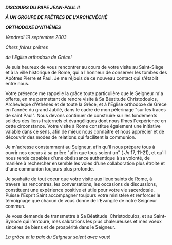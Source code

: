 ***DISCOURS* *DU PAPE JEAN-PAUL II***

***À UN GROUPE DE PRÊTRES DE L'ARCHEVÊCHÉ***

***ORTHODOXE D'ATHÈNES***

*Vendredi 19 septembre 2003*

*Chers frères prêtres*

*de l'Eglise orthodoxe de Grèce!*

Je suis heureux de vous rencontrer au cours de votre visite au Saint-Siège et à la ville historique de Rome, qui a l'honneur de conserver les tombes des Apôtres Pierre et Paul. Je me réjouis de ce nouveau contact qui s'établit entre nous.

Votre présence me rappelle la grâce toute particulière que le Seigneur m'a offerte, en me permettant de rendre visite à Sa Béatitude Christodoulos, Archevêque d'Athènes et de toute la Grèce, et à l'Eglise orthodoxe de Grèce en l'année du grand Jubilé, dans le cadre de mon pèlerinage "sur les traces de saint Paul". Nous devons continuer de construire sur les fondements solides des liens fraternels et évangéliques dont nous fîmes l'expérience en cette circonstance. Votre visite à Rome constitue également une initiative valable dans ce sens, afin de mieux nous connaître et nous apprécier et de découvrir des modes de relations qui facilitent la communion.

Je m'adresse constamment au Seigneur, afin qu'il nous prépare tous à ouvrir nos coeurs à sa prière "afin que tous soient un" ( *Jn* 17, 11-21), et qu'il nous rende capables d'une obéissance authentique à sa volonté, de manière à rechercher ensemble les voies d'une collaboration plus étroite et d'une communion toujours plus profonde.

Je souhaite de tout coeur que votre visite aux lieux saints de Rome, à travers les rencontres, les conversations, les occasions de discussions, constituent une expérience positive et utile pour votre vie sacerdotale. Puisse l'Esprit Saint accompagner toujours votre ministère et renforcer le témoignage que chacun de vous donne de l'Evangile de notre Seigneur commun.

Je vous demande de transmettre à Sa Béatitude  Christodoulos, et au Saint-Synode qui l'entoure, mes salutations les plus chaleureuses et mes voeux sincères de biens et de prospérité dans le Seigneur.

*La grâce et la paix du Seigneur soient avec vous!*